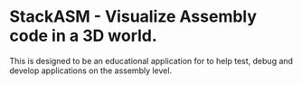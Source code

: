 # StackASM - Visualize Assembly code in a 3D world.

This is designed to be an educational application for to help test, debug and develop applications on the assembly level.
